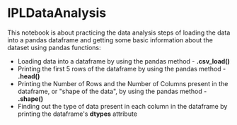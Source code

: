 # IPLDataAnalysis
This notebook is about practicing the data analysis steps of loading the data into a pandas dataframe and getting some basic information about the dataset using pandas functions:
* Loading data into a dataframe by using the pandas method - **.csv_load()**
* Printing the first 5 rows of the dataframe by using the pandas method - **.head()**
* Printing the Number of Rows and the Number of Columns present in the dataframe, or "shape of the data", by using the pandas method - **.shape()**
* Finding out the type of data present in each column in the dataframe by printing the dataframe's **dtypes** attribute
